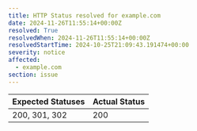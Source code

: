 ```yaml
---
title: HTTP Status resolved for example.com
date: 2024-11-26T11:55:14+00:00Z
resolved: True
resolvedWhen: 2024-11-26T11:55:14+00:00Z
resolvedStartTime: 2024-10-25T21:09:43.191474+00:00
severity: notice
affected:
  - example.com
section: issue
---
```


| Expected Statuses | Actual Status  |
|-------------------|----------------|
| 200, 301, 302 | 200 |
